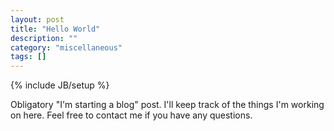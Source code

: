 ```yaml
---
layout: post
title: "Hello World"
description: ""
category: "miscellaneous"
tags: []
---
```

{% include JB/setup %}

Obligatory "I'm starting a blog" post. I'll keep track of the things I'm working on here. Feel free to contact me if you have any questions.
